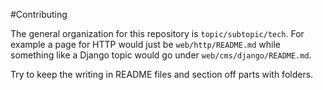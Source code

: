 #Contributing

The general organization for this repository is `topic/subtopic/tech`. For example a page for HTTP would just be `web/http/README.md` while something like a Django topic would go under `web/cms/django/README.md`.

Try to keep the writing in README files and section off parts with folders.
